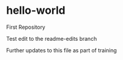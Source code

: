 # hello-world
First Repository

Test edit to the readme-edits branch

Further updates to this file as part of training
